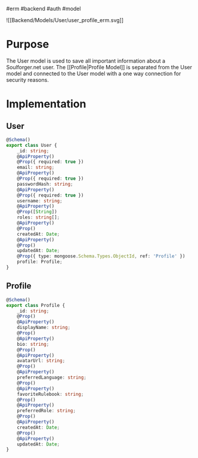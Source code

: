 #erm #backend #auth #model 

![[Backend/Models/User/user_profile_erm.svg]]

# Purpose
The User model is used to save all important information about a Soulforger.net user. The [[Profile|Profile Model]] is separated from the User model and connected to the User model with a one way connection for security reasons.

# Implementation
## User
```typescript
@Schema()  
export class User {  
    _id: string;  
    @ApiProperty()  
    @Prop({ required: true })  
    email: string;  
    @ApiProperty()  
    @Prop({ required: true })  
    passwordHash: string;  
    @ApiProperty()  
    @Prop({ required: true })  
    username: string;  
    @ApiProperty()  
    @Prop([String])  
    roles: string[];  
    @ApiProperty()  
    @Prop()  
    createdAt: Date;  
    @ApiProperty()  
    @Prop()  
    updatedAt: Date;  
    @Prop({ type: mongoose.Schema.Types.ObjectId, ref: 'Profile' })  
    profile: Profile;  
}
```

## Profile
```typescript
@Schema()  
export class Profile {  
    _id: string;  
    @Prop()  
    @ApiProperty()  
    displayName: string;  
    @Prop()  
    @ApiProperty()  
    bio: string;  
    @Prop()  
    @ApiProperty()  
    avatarUrl: string;  
    @Prop()  
    @ApiProperty()  
    preferredLanguage: string;  
    @Prop()  
    @ApiProperty()  
    favoriteRulebook: string;  
    @Prop()  
    @ApiProperty()  
    preferredRole: string;  
    @Prop()  
    @ApiProperty()  
    createdAt: Date;  
    @Prop()  
    @ApiProperty()  
    updatedAt: Date;  
}
```
